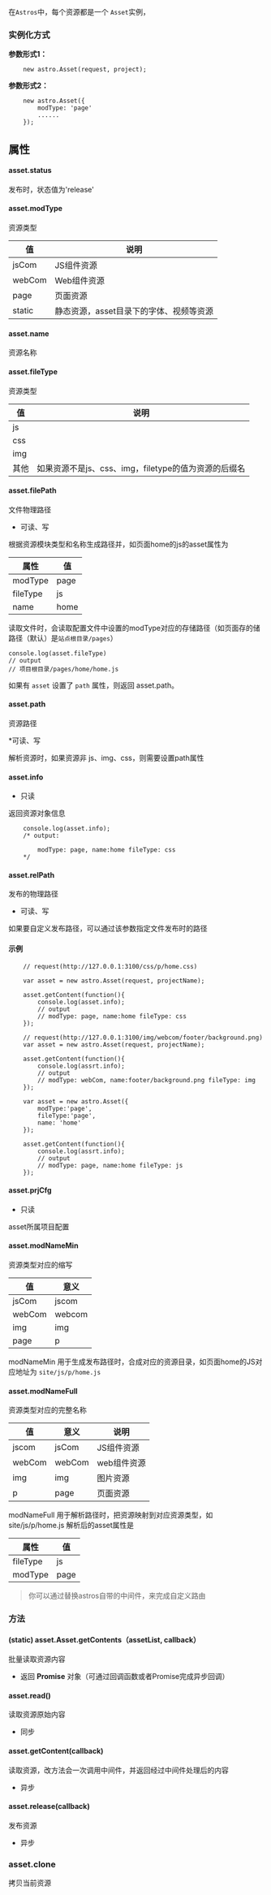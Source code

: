 在`Astros`中，每个资源都是一个 `Asset`实例，

### 实例化方式

**参数形式1：**
    
```
    new astro.Asset(request, project);
```

**参数形式2：**
    
```
    new astro.Asset({
        modType: 'page'
        ......
    });
```

## 属性
#### asset.status
发布时，状态值为'release'


#### asset.modType
资源类型

值   | 说明
----|----
jsCom | JS组件资源
webCom| Web组件资源
page  | 页面资源
static| 静态资源，asset目录下的字体、视频等资源

#### asset.name
资源名称

#### asset.fileType
资源类型

值 | 说明
----|----
js  |
css |
img |
其他 |如果资源不是js、css、img，filetype的值为资源的后缀名

#### asset.filePath

文件物理路径

* 可读、写

根据资源模块类型和名称生成路径并，如页面home的js的asset属性为

属性 | 值 
----|----
modType  | page 
fileType | js
name | home

读取文件时，会读取配置文件中设置的modType对应的存储路径（如页面存的储路径（默认）是`站点根目录/pages`）

    console.log(asset.fileType)
    // output
    // 项目根目录/pages/home/home.js
    
如果有 `asset` 设置了 `path` 属性，则返回 asset.path。


#### asset.path
资源路径

*可读、写

解析资源时，如果资源非 js、img、css，则需要设置path属性

#### asset.info

* 只读

返回资源对象信息

```
    console.log(asset.info);
    /* output:
    
        modType: page, name:home fileType: css
    */
```

#### asset.relPath

发布的物理路径

* 可读、写

如果要自定义发布路径，可以通过该参数指定文件发布时的路径



#### 示例
```
    // request(http://127.0.0.1:3100/css/p/home.css)
    
    var asset = new astro.Asset(request, projectName);
    
    asset.getContent(function(){
        console.log(asset.info);
        // output
        // modType: page, name:home fileType: css
    });
```
```    
    // request(http://127.0.0.1:3100/img/webcom/footer/background.png)
    var asset = new astro.Asset(request, projectName);
    
    asset.getContent(function(){
        console.log(assrt.info);
        // output
        // modType: webCom, name:footer/background.png fileType: img
    });
```
```    
    var asset = new astro.Asset({
        modType:'page',
        fileType:'page',
        name: 'home'
    });
    
    asset.getContent(function(){
        console.log(assrt.info);
        // output
        // modType: page, name:home fileType: js
    });
```

#### asset.prjCfg

* 只读

asset所属项目配置

#### asset.modNameMin
资源类型对应的缩写

值|意义
----|----
jsCom|jscom
webCom|webcom
img|img
page|p

modNameMin 用于生成发布路径时，合成对应的资源目录，如页面home的JS对应地址为 `site/js/p/home.js`

#### asset.modNameFull
资源类型对应的完整名称

值|意义|说明
----|----|----
jscom | jsCom|JS组件资源
webCom|webCom|web组件资源
img |img|图片资源
p   |page| 页面资源


modNameFull 用于解析路径时，把资源映射到对应资源类型，如 site/js/p/home.js 解析后的asset属性是

属性|值
----|----
fileType | js
modType | page


> 你可以通过替换astros自带的中间件，来完成自定义路由

### 方法

#### (static) asset.Asset.getContents（assetList, callback）

批量读取资源内容

* 返回 **Promise** 对象（可通过回调函数或者Promise完成异步回调）

#### asset.read()
读取资源原始内容

* 同步

#### asset.getContent(callback)

读取资源，改方法会一次调用中间件，并返回经过中间件处理后的内容

* 异步

#### asset.release(callback)
发布资源

* 异步

### asset.clone

拷贝当前资源